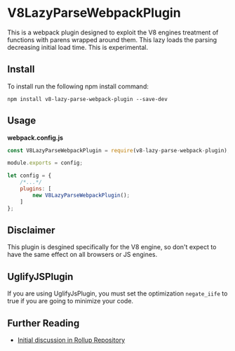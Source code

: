 # V8LazyParseWebpackPlugin

This is a webpack plugin designed to exploit the V8 engines treatment of functions with parens wrapped around them. This lazy loads the parsing decreasing initial load time. This is experimental.

## Install


To install run the following npm install command: 
```shell
npm install v8-lazy-parse-webpack-plugin --save-dev 
```

## Usage

**webpack.config.js**

```javascript
const V8LazyParseWebpackPlugin = require(v8-lazy-parse-webpack-plugin);

module.exports = config;

let config = {
	/*...*/	
	plugins: [
		new V8LazyParseWebpackPlugin();
	]
};
```

## Disclaimer

This plugin is desgined specifically for the V8 engine, so don't expect to have the same effect on all browsers or JS engines. 

## UglifyJSPlugin

If you are using UglifyJsPlugin, you must set the optimization `negate_iife` to true if you are going to minimize your code. 


## Further Reading

- [Initial discussion in Rollup Repository](https://github.com/rollup/rollup/pull/774)

